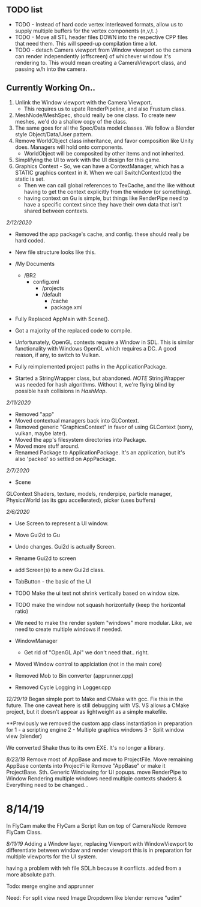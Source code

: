 ## TODO list
* TODO - Instead of hard code vertex interleaved formats, allow us to supply multiple buffers for the vertex components (n,v,t..)
* TODO - Move all STL header files DOWN into the respective CPP files that need them. This will speed-up compilation time a lot.
* TODO - detach Camera viewport from Window viewport so the camera can render independently (offscreen) of whichever window it's rendering to.  This would mean creating a CameraViewport class, and passing w/h into the camera.

## Currently Working On..
1. Unlink the Window viewport with the Camera Viewport.  
	* This requires us to upate RenderPipeline, and also Frustum class.
2. MeshNode/MeshSpec, should really be one class.  To create new meshes, we'd do a shallow copy of the class.
3. The same goes for all the Spec/Data model classes.  We follow a Blender style Object/Data/User pattern.
4. Remove WorldObject class inheritance, and favor composition like Unity does.  Managers will hold onto components.
	* WorldObject will be composited by other items and not inherited.
5. Simplifying the UI to work with the UI design for this game.
6. Graphics Context - So, we can have a ContextManager, which has a STATIC graphics context in it.  When we call SwitchContext(ctx) the static is set.
	* Then we can call global references to TexCache, and the like without having to get the context explicitly from the window (or something).
    * having context on Gu is simple, but things like RenderPipe need to have a specific context since they have their own data that isn't shared between contexts.


*2/12/2020*
* Removed the app package's cache, and config.  these should really be hard coded.
* New file structure looks like this.
* /My Documents
    * /BR2
        * config.xml
            * /projects
            * /default
                * /cache
                * package.xml

* Fully Replaced AppMain with Scene().
* Got a majority of the replaced code to compile.
* Unfortunately, OpenGL contexts require a Window in SDL.  This is similar functionality with Windows OpenGL which requires a DC.  A good reason, if any, to switch to Vulkan.
* Fully reimplemented project paths in the ApplicationPackage.
* Started a StringWrapper class, but abandoned.  *NOTE* StringWrapper was needed for hash algorithms. Without it, we're flying blind by possible hash collisions in _HashMap_. 

*2/11/2020*
* Removed "app"
* Moved contextual managers back into GLContext.
* Removed generic "GraphicsContext" in favor of using GLContext (sorry, vulkan, maybe later).
* Moved the app's filesystem directories into Package.
* Moved more stuff around.
* Renamed Package to ApplicationPackage.  It's an application, but it's also 'packed' so settled on AppPackage.

*2/7/2020*
* Scene

GLContext
	Shaders, texture, models, renderpipe, particle manager, PhysicsWorld (as its gpu accellerated), picker (uses buffers)

*2/6/2020*
* Use Screen to represent a UI window.
* Move Gui2d to Gu
* Undo changes.  Gui2d is actually Screen.
* Rename Gui2d to screen
* add Screen(s) to a new Gui2d class.

* TabButton - the basic of the UI
* TODO Make the ui text not shrink vertically based on window size.  
* TODO make the window not squash horizontally (keep the horizontal ratio)

* We need to make the render system "windows" more modular.  Like, we need to create multiple windows if needed.

* WindowManager
    * Get rid of "OpenGL Api" we don't need that.. right.

* Moved Window control to applciation (not in the main core)
* Removed Mob to Bin converter (apprunner.cpp)
* Removed Cycle Logging in Logger.cpp


*12/29/19*
Began simple port to Make and CMake with gcc.  Fix this in the future.  The one caveat here is still debugging with VS. 
VS allows a CMake project, but it doesn't appear as lightweight as a simple makefile.

**Previously we removed the custom app class instantiation in preparation for 
	1 - a scripting engine 
	2 - Multiple graphics windows 
	3 - Split window view (blender)

We converted Shake thus to its own EXE.  It's no longer a library.

*8/23/19*
Remove most of AppBase and move to ProjectFile.
Move remaining AppBase contents into ProjectFile
Remove "AppBase" or make it ProjectBase. Sth.
Generic Windowing for UI popups.
move RenderPipe to Window
Rendering multiple windows
need multiple contexts
shaders & Everything need to be changed...

# 8/14/19
In FlyCam make the FlyCam a Script Run on top of CameraNode
	Remove FlyCam Class.

*8/11/19*
Adding a Window layer,
replacing Viewport with WindowViewport to differentiate between window and render viewport 
this is in preparation for multiple viewports for the UI system.

having a problem with teh file SDL.h because it conflicts.
added <SDL> from a more absolute path.

Todo: merge engine and apprunner

Need:
	For split view need
	Image Dropdown like blender
	remove "udim"

